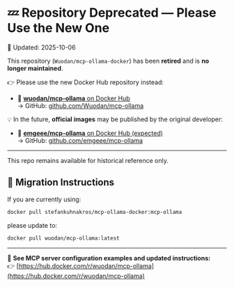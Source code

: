 # 💤 Repository Deprecated — Please Use the New One

📅 Updated: 2025-10-06

This repository (`Wuodan/mcp-ollama-docker`) has been **retired** and is **no longer maintained**.

👉 Please use the new Docker Hub repository instead:
- 🐋 [**wuodan/mcp-ollama** on Docker Hub](https://hub.docker.com/r/wuodan/mcp-ollama)  
  → GitHub: [github.com/Wuodan/mcp-ollama](https://github.com/Wuodan/mcp-ollama)

💡 In the future, **official images** may be published by the original developer:
- 🐋 [**emgeee/mcp-ollama** on Docker Hub (expected)](https://hub.docker.com/r/emgeee/mcp-ollama)  
  → GitHub: [github.com/emgeee/mcp-ollama](https://github.com/emgeee/mcp-ollama)

---

This repo remains available for historical reference only.

## 🔁 Migration Instructions

If you are currently using:
```bash
docker pull stefankuhnakros/mcp-ollama-docker:mcp-ollama
```
please update to:
```bash
docker pull wuodan/mcp-ollama:latest
```

---

🔧 **See MCP server configuration examples and updated instructions:**  
👉 [https://hub.docker.com/r/wuodan/mcp-ollama](https://hub.docker.com/r/wuodan/mcp-ollama)
